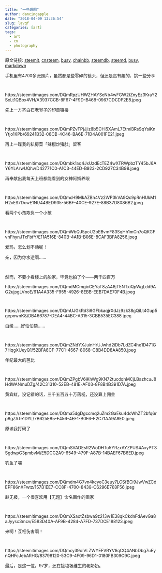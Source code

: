 ```yaml
---
title: "一些趣图"
author: dancingapple
date: "2018-04-09 13:36:54"
slug: lavqf
categories: [art]
tags: 
  - art
  - cn
  - photography
---
```


原文链接: [steemit](https://steemit.com), [cnsteem](https://cnsteem.com), [busy](https://busy.org), [chainbb](https://chainbb.com), [steemdb](https://steemdb.com), [steemd](https://steemd.com), [busy](https://busy.org), [markdown](https://raw.githubusercontent.com/pzhaonet/steem_dancingapple/master/content/post/lavqf.md)

<html>
<p>手机里有4700多张照片，虽然都是些零碎的镜头，但还是蛮有趣的，挑一些分享<U+0001F60B></p>
<p><br></p>
<p>https://steemitimages.com/DQmRpzUHWZHAYSeNb4wFGW2tZnyEz3KraY2SxLt1QBbx4VH/A3937CCB-8F67-4F9D-B468-0967CDCDF2E8.jpeg</p>
<p>先上一方齐白石老爷子的印章镇楼</p>
<p><br></p>
<p>https://steemitimages.com/DQmPZvTPjJjiz8b5CHi5XAmL7EtmiBRsSqYsiKnYtjo1KPb/69241B32-08CB-4C46-BA6E-71D4A001FE21.jpeg</p>
<p>再上一碟我的私房菜「辣椒炒猪肚」留客</p>
<p><br></p>
<p>https://steemitimages.com/DQmbk1aq4JxUzdEcTEZ4wXTRWpbzTY45bJ6AY6YLArwUQhv/D42771C0-A1C3-44ED-B923-2CD927C34B98.jpeg</p>
<p>再奉献出我每天上班都能看到的女神阿娇养眼</p>
<p><br></p>
<p>https://steemitimages.com/DQmcH9MkAZBh4Vz2WP3kVA9Qc9pRnHUkM1H2xES7DcwE1Nt/44BED935-56BF-40CE-927E-88B37D8086B2.jpeg</p>
<p>看两个小孩欺负一个小孩</p>
<p><br></p>
<p>https://steemitimages.com/DQmWbQJ5poU2bEBvmF83SqHh1mCn7oQKGFvhFhynJTxFbfY/E11A516E-840B-4A1B-B06E-8CAF3BFA8256.jpeg</p>
<p>爱玛，怎么划不动呢！</p>
<p>亲，因为你水逆啊……</p>
<p><br></p>
<p>然而，不要小看楼上的船家，毕竟也拍了个——两千四百万</p>
<p>https://steemitimages.com/DQmdMCmgicCEYaT8zA48jT5NTxiQpWgLdd9AG2ujpgLVnoE/61A4A335-F955-4926-8EBB-EEB7DAE70F4B.jpeg</p>
<p><br></p>
<p>https://steemitimages.com/DQmUJGkRd3i6GFbkaqjrXdJz9zk38gQiLt4Gup5gepnwnK8/DB466787-DEA4-44BC-A315-3CBB535EC388.jpeg</p>
<p>白绫……好怕怕额……</p>
<p><br></p>
<p>https://steemitimages.com/DQmZNdYXJuinHrUJwhd2iDb7LdZC4he1D471G7HqgXUeyQ1/52BFA8CF-77C1-4667-8068-C8B4DD8AA850.jpeg</p>
<p>年纪最大的芭比</p>
<p><br></p>
<p>https://steemitimages.com/DQmZPgbV6iKhWg9KN72tucdqhMCjLBazhcuJ8HdWANmuDZg/42C31310-52EB-481E-AF03-8F8B4B391D7A.jpeg</p>
<p>黄宾虹，没记错的话，三千五百五十万落槌，还没算上佣金</p>
<p><br></p>
<p>https://steemitimages.com/DQma5dgDgccmq2uZm2GaEku4dcWhZT2bfq6rp8gZATe1DYL/7B625E85-F456-4EF1-B0F6-F2C71AA9A9E0.jpeg</p>
<p>原谅我打码了</p>
<p><br></p>
<p>https://steemitimages.com/DQmSVADEsR2WoDHTu5YRzxAYZPUS4AxyPT3SgdwpG3pmbvM/E5DCC2A9-6549-479F-A87B-14BAEF67B6ED.jpeg</p>
<p>钓鱼<U+0001F3A3>了喂</p>
<p><br></p>
<p>https://steemitimages.com/DQmdm4G7vn4kcyoC3euy7LCSfBCi9JwVwZCdEPF86nXFwtz/157B1EE7-CC8F-4700-8436-C6296E768F56.jpeg</p>
<p>赵无极，一个很喜欢用【无题】命名画作的画家</p>
<p><br></p>
<p>https://steemitimages.com/DQmXSaotZsbwa9z213w1E38qkCkdnFdAevGa8aJyysc3mcv/E583D40A-AF9B-4284-A7FD-737DCE188123.jpeg</p>
<p>来啊！互相伤害啊！</p>
<p><br></p>
<p>https://steemitimages.com/DQmcy39oiVLZWYEFVRYV8qCQ4ANbDbg7uEynQHFcJebARHG/83798120-53C9-4F09-96D1-0180FB309C9C.jpeg</p>
<p>最后，是这一位，97岁，还在捡垃圾维生的老奶奶。</p>
<p><br></p>
<p><br></p>
<p><br></p>
<p><br></p>
<p><br></p>
<p><br></p>
<p><br></p>
<p><br></p>
<p><br></p>
<p><br></p>
</html>
